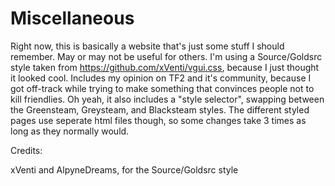 # Miscellaneous
Right now, this is basically a website that's just some stuff I should remember. May or may not be useful for others. I'm using a Source/Goldsrc style taken from https://github.com/xVenti/vgui.css, because I just thought it looked cool. Includes my opinion on TF2 and it's community, because I got off-track while trying to make something that convinces people not to kill friendlies. Oh yeah, it also includes a "style selector", swapping between the Greensteam, Greysteam, and Blacksteam styles. The different styled pages use seperate html files though, so some changes take 3 times as long as they normally would.


Credits:

xVenti and AlpyneDreams, for the Source/Goldsrc style
